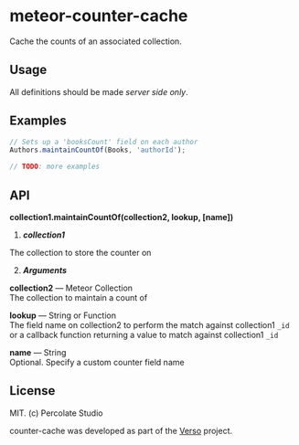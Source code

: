 meteor-counter-cache
====================

Cache the counts of an associated collection.

## Usage

All definitions should be made *server side only*.

## Examples

```javascript
// Sets up a 'booksCount' field on each author
Authors.maintainCountOf(Books, 'authorId');

// TODO: more examples
```

## API

**collection1.maintainCountOf(collection2, lookup, [name])**

1. ***collection1***

  The collection to store the counter on
  
2. ***Arguments***

  **collection2** — Meteor Collection  
  The collection to maintain a count of

  **lookup** — String or Function  
  The field name on collection2 to perform the match against collection1 `_id`  
  or a callback function returning a value to match against collection1 `_id`

  **name** — String  
  Optional. Specify a custom counter field name


## License 

MIT. (c) Percolate Studio

counter-cache was developed as part of the [Verso](http://versoapp.com) project.
